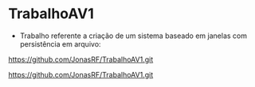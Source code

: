 # TrabalhoAV1

- Trabalho referente a criação de um sistema baseado em janelas com persistência em arquivo:
  
https://github.com/JonasRF/TrabalhoAV1.git

https://github.com/JonasRF/TrabalhoAV1.git
